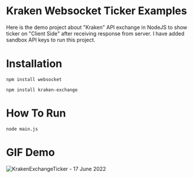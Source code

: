 # Kraken Websocket Ticker Examples
Here is the demo project about "Kraken" API exchange in NodeJS to show ticker on "Client Side" after receiving response from server. I have added sandbox API keys to run this project.

# Installation
`npm install websocket`

`npm install kraken-exchange`

# How To Run

`node main.js`

# GIF Demo

![KrakenExchangeTicker - 17 June 2022](https://user-images.githubusercontent.com/20066703/174280439-1ebc6abe-1a53-4288-a739-3b8d5b869779.gif)
